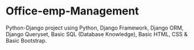 # Office-emp-Management
Python-Django project using  Python, Django Framework, Django ORM, Django Queryset, Basic SQL (Database Knowledge), Basic HTML, CSS &amp; Basic Bootstrap. 
